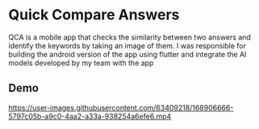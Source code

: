 # Quick Compare Answers

QCA is a mobile app that checks the similarity between two answers and identify the keywords by taking an image of them. I was responsible for building the android version of the app using flutter and integrate the AI models developed by my team with the app




## Demo



https://user-images.githubusercontent.com/63409218/168906666-5797c05b-a9c0-4aa2-a33a-938254a6efe6.mp4


